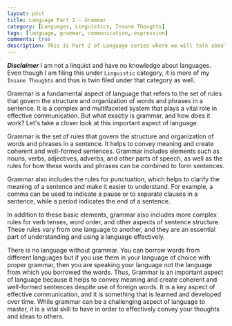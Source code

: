```yaml
---
layout: post
title: Language Part 2 - Grammar
category: [Languages, Linguistics, Insane Thoughts]
tags: [language, grammar, communication, expression]
comments: true
description: This is Part 2 of Language series where we will talk about grammar.
---
```

***Disclaimer***
I am not a linquist and have no knowledge about languages. Even though I am filing this under `Linguistic` category, it is more of my `Insane Thoughts` and thus is twin filed under that category as well.

Grammar is a fundamental aspect of language that refers to the set of rules that govern the structure and organization of words and phrases in a sentence. It is a complex and multifaceted system that plays a vital role in effective communication.
But what exactly is grammar, and how does it work? Let's take a closer look at this important aspect of language.

Grammar is the set of rules that govern the structure and organization of words and phrases in a sentence. It helps to convey meaning and create coherent and well-formed sentences. Grammar includes elements such as nouns, verbs, adjectives, adverbs, and other parts of speech, as well as the rules for how these words and phrases can be combined to form sentences.

Grammar also includes the rules for punctuation, which helps to clarify the meaning of a sentence and make it easier to understand. For example, a comma can be used to indicate a pause or to separate clauses in a sentence, while a period indicates the end of a sentence.

In addition to these basic elements, grammar also includes more complex rules for verb tenses, word order, and other aspects of sentence structure. These rules vary from one language to another, and they are an essential part of understanding and using a language effectively.


There is no language without grammar. You can borrow words from different languages but if you use them in your language of choice with proper grammar, then you are speaking your language not the language from which you borrowed the words. Thus, Grammar is an important aspect of language because it helps to convey meaning and create coherent and well-formed sentences despite use of foreign words. It is a key aspect of effective communication, and it is something that is learned and developed over time. While grammar can be a challenging aspect of language to master, it is a vital skill to have in order to effectively convey your thoughts and ideas to others.



